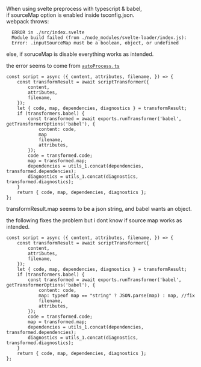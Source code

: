 When using svelte preprocess with typescript & babel,  
if sourceMap option is enabled inside tsconfig.json.  
webpack throws:  

      ERROR in ./src/index.svelte 
      Module build failed (from ./node_modules/svelte-loader/index.js): 
      Error: .inputSourceMap must be a boolean, object, or undefined

else, if soruceMap is disable everything works as intended.

the error seems to come from [`autoProcess.ts`](https://github.com/sveltejs/svelte-preprocess/blob/master/src/autoProcess.ts#L254-L286)

    const script = async ({ content, attributes, filename, }) => {
        const transformResult = await scriptTransformer({
            content,
            attributes,
            filename,
        });
        let { code, map, dependencies, diagnostics } = transformResult;
        if (transformers.babel) {
            const transformed = await exports.runTransformer('babel', getTransformerOptions('babel'), {
                content: code,
                map
                filename,
                attributes,
            });
            code = transformed.code;
            map = transformed.map;
            dependencies = utils_1.concat(dependencies, transformed.dependencies);
            diagnostics = utils_1.concat(diagnostics, transformed.diagnostics);
        }
        return { code, map, dependencies, diagnostics };
    };

transformResult.map seems to be a json string, and babel wants an object.

the following fixes the problem but i dont know if source map works as intended.

    const script = async ({ content, attributes, filename, }) => {
        const transformResult = await scriptTransformer({
            content,
            attributes,
            filename,
        });
        let { code, map, dependencies, diagnostics } = transformResult;
        if (transformers.babel) {
            const transformed = await exports.runTransformer('babel', getTransformerOptions('babel'), {
                content: code,
                map: typeof map == "string" ? JSON.parse(map) : map, //fix
                filename,
                attributes,
            });
            code = transformed.code;
            map = transformed.map;
            dependencies = utils_1.concat(dependencies, transformed.dependencies);
            diagnostics = utils_1.concat(diagnostics, transformed.diagnostics);
        }
        return { code, map, dependencies, diagnostics };
    };
